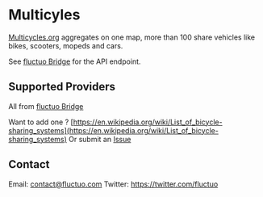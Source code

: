 # Multicyles

[Multicycles.org](http://multicycles.org) aggregates on one map, more than 100 share vehicles like bikes, scooters, mopeds and cars.

See [fluctuo Bridge](https://flow.fluctuo.com/) for the API endpoint.

## Supported Providers

All from [fluctuo Bridge](https://flow.fluctuo.com/)

Want to add one ? [https://en.wikipedia.org/wiki/List_of_bicycle-sharing_systems](https://en.wikipedia.org/wiki/List_of_bicycle-sharing_systems)
Or submit an [Issue](https://github.com/PierrickP/multicycles/issues/new)

## Contact

Email: contact@fluctuo.com
Twitter: https://twitter.com/fluctuo

